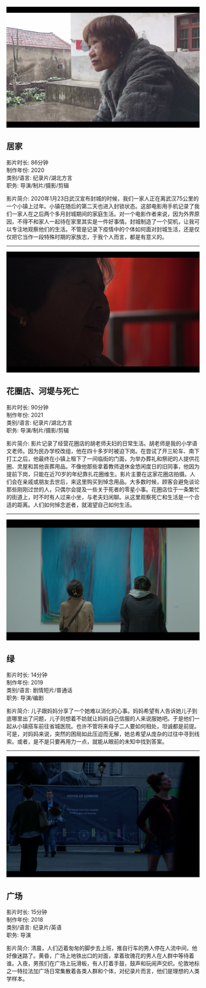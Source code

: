 ![Image of Staying Home](/docs/assets/wash_vegetables.png)
## 居家
影片时长: 86分钟  
制作年份: 2020  
类别/语言: 纪录片/湖北方言  
职务: 导演/制片/摄影/剪辑

影片简介: 2020年1月23日武汉宣布封城的时候，我们一家人正在离武汉75公里的一个小镇上过年。小镇在随后的第二天也进入封锁状态。这部电影用手机记录了我们一家人在之后两个多月封城期间的家庭生活。对一个电影作者来说，因为外界原因，不得不和家人一起待在家里其实是一件好事情。封城制造了一个契机，让我可以专注地观察他们的生活。不管是记录下疫情中的个体如何面对封城生活，还是仅仅把它当作一段特殊时期的家族志，于我个人而言，都是有意义的。

-----------------------------------------

![Image of Wreath Shop](/docs/assets/watch_tv.png)
## 花圈店、河堤与死亡
影片时长: 90分钟  
制作年份: 2021  
类别/语言: 纪录片/湖北方言  
职务: 导演/制片/摄影/剪辑  

影片简介: 影片记录了经营花圈店的胡老师夫妇的日常生活。胡老师是我的小学语文老师。因为民办学校改组，他在四十多岁时被迫下岗。在尝试了开三轮车、南下打工之后，他最终在小镇上租下了一间临街的门面，为举办葬礼和祭祀的人提供花圈、灵屋和其他丧葬用品。不像他那些拿着教师退休金悠闲度日的旧同事，他因为提前下岗，只能在近70岁的年纪靠扎花圈维生。影片主要在这家花圈店拍摄。人们会在亲戚或朋友去世后，来这里购买到悼念用品。大多数时候，顾客会避免谈论那些刚刚过世的人，只偶尔会提及一些关于死者的零星小事。花圈店位于一条繁忙的街道上，时不时有人过来小坐，与老夫妇闲聊。从这里观察死亡和生活是一个合适的距离。人们如何悼念逝者，就渴望自己如何生活。

----------------------------------------
![Image of Emerald Green](/docs/assets/in_front_of_painting.png)
## 绿
影片时长: 14分钟  
制作年份: 2019  
类别/语言: 剧情短片/普通话  
职务: 导演/编剧  

影片简介: 儿子跟妈妈分享了一个她难以消化的心事。妈妈希望有人告诉她儿子到底哪里出了问题，儿子则想着不妨就让妈妈自己信服的人来说服她吧。于是他们一起从小镇搭车前往省城医院。也许不管将来母子二人要如何相处，坦诚都是前提。可是，对妈妈来说，突然的困局如此压迫而无解，她总希望从庞杂的过往中寻到线索。或者，是不是只要再用力一点，就能从眼前的未知中找到答案。

----------------------------------------
![Image of Square](/docs/assets/waiting.png)
## 广场
影片时长: 15分钟  
制作年份: 2018  
类别/语言: 纪录片/英语  
职务: 导演  

影片简介: 清晨，人们迈着匆匆的脚步去上班，推自行车的男人停在人流中间，他好像迷路了。黄昏，广场上地铁出口的对面，拿着玫瑰花的男人在人群中等待着谁。入夜，男孩们在广场上玩滑板，有人打着手鼓，鼓声和玩闹声交织。伦敦地标之一特拉法加广场日常集散着各类人群和个体，对纪录片而言，他们是理想的人类学样本。

